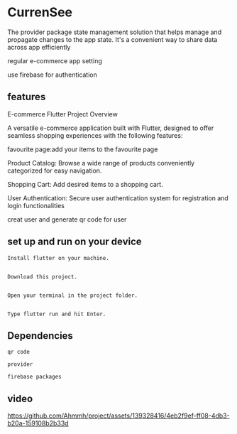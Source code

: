 # CurrenSee
The provider package state management solution that helps manage and propagate changes to the app state. It's a convenient way to share data across app efficiently


regular e-commerce app setting


use firebase for authentication


## features
E-commerce Flutter Project Overview


A versatile e-commerce application built with Flutter, designed to offer seamless shopping experiences with the following features:


favourite page:add your items to the favourite page


Product Catalog: Browse a wide range of products conveniently categorized for easy navigation.


Shopping Cart: Add desired items to a shopping cart.


User Authentication: Secure user authentication system for registration and login functionalities


creat user and generate qr code for user


## set up and run on your device

    Install flutter on your machine.

    
    Download this project.

    
    Open your terminal in the project folder.

    
    Type flutter run and hit Enter.

## Dependencies

    qr code
    
    provider

    firebase packages
## video   


https://github.com/Ahmmh/project/assets/139328416/4eb2f9ef-ff08-4db3-b20a-159108b2b33d

